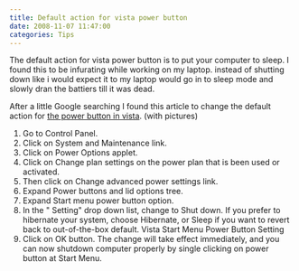 ```yaml
---
title: Default action for vista power button
date: 2008-11-07 11:47:00
categories: Tips
---
```

The default action for vista power button is to put your computer to sleep. I found this to be infurating while working on my laptop. instead of shutting down like i would expect it to my laptop would go in to sleep mode and slowly dran the battiers till it was dead.

After a little Google searching I found this article to change the default action for <a href="http://www.mydigitallife.info/2007/11/06/change-windows-vista-start-menu-power-button-default-action/">the power button in vista</a>. (with pictures)
<ol>
	<li>Go to Control Panel.</li>
	<li>Click on System and Maintenance link.</li>
	<li>Click on Power Options applet.</li>
	<li>Click on Change plan settings on the power plan that is been used or activated.</li>
	<li>Then click on Change advanced power settings link.</li>
	<li>Expand Power buttons and lid options tree.</li>
	<li>Expand Start menu power button option.</li>
	<li>In the "
Setting" drop down list, change to Shut down. If you prefer to hibernate your system, choose Hibernate, or Sleep if you want to revert back to out-of-the-box default. Vista Start Menu Power Button Setting</li>
	<li>Click on OK button. The change will take effect immediately, and you can now shutdown computer properly by single clicking on power button at Start Menu.</li>
</ol>
